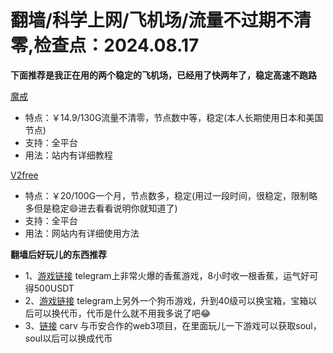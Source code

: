 # 翻墙/科学上网/飞机场/流量不过期不清零,检查点：2024.08.17
**下面推荐是我正在用的两个稳定的飞机场，已经用了快两年了，稳定高速不跑路**

 [魔戒](https://mojie.host/register?aff=1pWspTHg#tt)
* 特点：￥14.9/130G流量不清零，节点数中等，稳定(本人长期使用日本和美国节点)
* 支持：全平台 
* 用法：站内有详细教程

 [V2free](https://w1.v2free.cc/auth/register?code=QKu7#tt) 
* 特点：￥20/100G一个月，节点数多，稳定(用过一段时间，很稳定，限制略多但是稳定😄进去看看说明你就知道了) 
* 支持：全平台 
* 用法：网站内有详细使用方法

**翻墙后好玩儿的东西推荐**
* 1、[游戏链接](https://t.me/OfficialBananaBot/banana?startapp=referral=C4FOJJ6#tt) telegram上非常火爆的香蕉游戏，8小时收一根香蕉，运气好可得500USDT
* 2、[游戏链接](https://t.me/DejenDogBot/djdog?startapp=6f7bcb98#tt) telegram上另外一个狗币游戏，升到40级可以换宝箱，宝箱以后可以换代币，代币是什么就不用我多说了吧😂
* 3、[链接](https://carv.io/join?code=I7153F#tt) carv 与币安合作的web3项目，在里面玩儿一下游戏可以获取soul，soul以后可以换成代币

 
 
